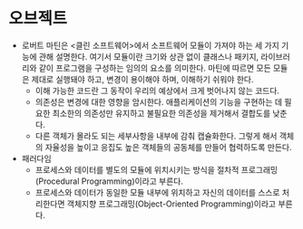 # 오브젝트

- 로버트 마틴은 <클린 소프트웨어>에서 소프트웨어 모듈이 가져야 하는 세 가지 기능에 관해 설명한다.
  여기서 모듈이란 크기와 상관 없이 클래스나 패키지, 라이브러리와 같이 프로그램을 구성하는 임의의 요소를 의미한다.
  마틴에 따르면 모든 모듈은 제대로 실행돼야 하고, 변경이 용이해야 하며, 이해하기 쉬워야 한다.
  - 이해 가능한 코드란 그 동작이 우리의 예상에서 크게 벗어나지 않는 코드다.
  - 의존성은 변경에 대한 영향을 암시한다.
    애플리케이션의 기능을 구현하는 데 필요한 최소한의 의존성만 유지하고 불필요한 의존성을 제거해서 결합도를 낮춘다.
  - 다른 객체가 몰라도 되는 세부사항을 내부에 감춰 캡슐화한다.
    그렇게 해서 객체의 자율성을 높이고 응집도 높은 객체들의 공동체를 만들어 협력하도록 만든다.
- 패러다임
  - 프로세스와 데이터를 별도의 모듈에 위치시키는 방식을 절차적 프로그래밍(Procedural Programming)이라고 부른다.
  - 프로세스와 데이터가 동일한 모듈 내부에 위치하고 자신의 데이터를 스스로 처리한다면 객체지향 프로그래밍(Object-Oriented Programming)이라고 부른다.
